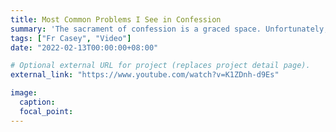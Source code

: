 ```yaml
---
title: Most Common Problems I See in Confession
summary: 'The sacrament of confession is a graced space. Unfortunately, many people do not utilize the time they have and need better catechesis. I react to a number of problems I see all the time in order to help make it a more fruitful experience. - Fr Casey'
tags: ["Fr Casey", "Video"]
date: "2022-02-13T00:00:00+08:00"

# Optional external URL for project (replaces project detail page).
external_link: "https://www.youtube.com/watch?v=K1ZDnh-d9Es"

image:
  caption:
  focal_point:
---
```


